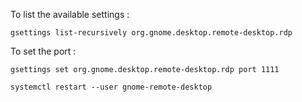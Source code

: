 
To list the available settings :
```
gsettings list-recursively org.gnome.desktop.remote-desktop.rdp
```

To set the port :
```
gsettings set org.gnome.desktop.remote-desktop.rdp port 1111
```
```
systemctl restart --user gnome-remote-desktop
```
